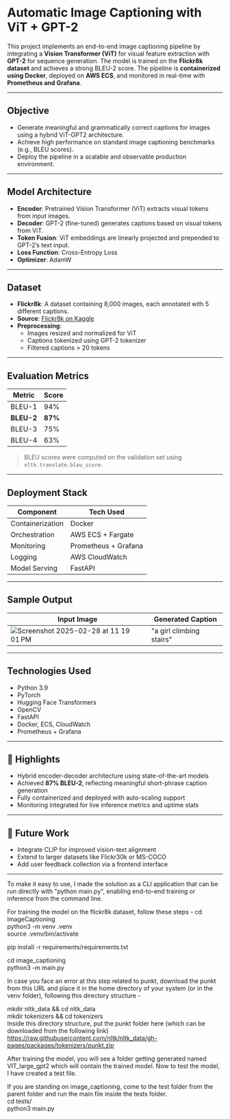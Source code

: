 # Automatic Image Captioning with ViT + GPT-2

This project implements an end-to-end image captioning pipeline by integrating a **Vision Transformer (ViT)** for visual feature extraction with **GPT-2** for sequence generation. The model is trained on the **Flickr8k dataset** and achieves a strong BLEU-2 score. The pipeline is **containerized using Docker**, deployed on **AWS ECS**, and monitored in real-time with **Prometheus and Grafana**.

---

## Objective

- Generate meaningful and grammatically correct captions for images using a hybrid ViT-GPT2 architecture.
- Achieve high performance on standard image captioning benchmarks (e.g., BLEU scores).
- Deploy the pipeline in a scalable and observable production environment.

---

## Model Architecture

- **Encoder**: Pretrained Vision Transformer (ViT) extracts visual tokens from input images.
- **Decoder**: GPT-2 (fine-tuned) generates captions based on visual tokens from ViT.
- **Token Fusion**: ViT embeddings are linearly projected and prepended to GPT-2’s text input.
- **Loss Function**: Cross-Entropy Loss
- **Optimizer**: AdamW

---

## Dataset

- **Flickr8k**: A dataset containing 8,000 images, each annotated with 5 different captions.
- **Source**: [Flickr8k on Kaggle](https://www.kaggle.com/datasets/adityajn105/flickr8k)
- **Preprocessing**:
  - Images resized and normalized for ViT
  - Captions tokenized using GPT-2 tokenizer
  - Filtered captions > 20 tokens

---

## Evaluation Metrics

| Metric     | Score    |
|------------|----------|
| BLEU-1     | 94%      |
| **BLEU-2** | **87%**  |
| BLEU-3     | 75%      |
| BLEU-4     | 63%      |

> BLEU scores were computed on the validation set using `nltk.translate.bleu_score`.

---

## Deployment Stack

| Component     | Tech Used            |
|---------------|----------------------|
| Containerization | Docker             |
| Orchestration   | AWS ECS + Fargate   |
| Monitoring      | Prometheus + Grafana |
| Logging         | AWS CloudWatch      |
| Model Serving   | FastAPI             |

---

## Sample Output

| Input Image              | Generated Caption               |
|--------------------------|---------------------------------|
| ![Screenshot 2025-02-28 at 11 19 01 PM](https://github.com/user-attachments/assets/90a028e4-2bfc-457b-9cec-347e63aed1a0)     | "a girl climbing stairs"|


---

## Technologies Used

- Python 3.9
- PyTorch
- Hugging Face Transformers
- OpenCV
- FastAPI
- Docker, ECS, CloudWatch
- Prometheus + Grafana

---

## 🚀 Highlights

- Hybrid encoder-decoder architecture using state-of-the-art models
- Achieved **87% BLEU-2**, reflecting meaningful short-phrase caption generation
- Fully containerized and deployed with auto-scaling support
- Monitoring integrated for live inference metrics and uptime stats

---

## 🔭 Future Work

- Integrate CLIP for improved vision-text alignment
- Extend to larger datasets like Flickr30k or MS-COCO
- Add user feedback collection via a frontend interface

---

To make it easy to use, I made the solution as a CLI application that can be run directly with "python main.py", enabling end-to-end training or inference from the command line.

For training the model on the flickr8k dataset, follow these steps -
cd ImageCaptioning\
python3 -m venv .venv\
source .venv/bin/activate

pip install -r requirements/requirements.txt

cd image_captioning\
python3 -m main.py

In case you face an error at this step related to punkt, download the punkt from this URL and place it in the home directory of your system (or in the venv folder), following this directory structure -

mkdir nltk_data && cd nltk_data\
mkdir tokenizers && cd tokenizers\
Inside this directory structure, put the punkt folder here (which can be downloaded from the following link)\
https://raw.githubusercontent.com/nltk/nltk_data/gh-pages/packages/tokenizers/punkt.zip


After training the model, you will see a folder getting generated named VIT_large_gpt2 which will contain the trained model. Now to test the model, I have created a test file.

If you are standing on image_captioning, come to the test folder from the parent folder and run the main file inside the tests folder.\
cd tests/\
python3 main.py
